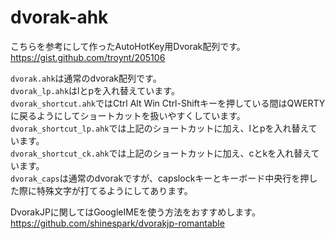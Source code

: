 
# dvorak-ahk

こちらを参考にして作ったAutoHotKey用Dvorak配列です。  
<https://gist.github.com/troynt/205106>

`dvorak.ahk`は通常のdvorak配列です。  
`dvorak_lp.ahk`はlとpを入れ替えています。  
`dvorak_shortcut.ahk`ではCtrl Alt Win Ctrl-Shiftキーを押している間はQWERTYに戻るようにしてショートカットを扱いやすくしています。  
`dvorak_shortcut_lp.ahk`では上記のショートカットに加え、lとpを入れ替えています。  
`dvorak_shortcut_ck.ahk`では上記のショートカットに加え、cとkを入れ替えています。  
`dvorak_caps`は通常のdvorakですが、capslockキーとキーボード中央行を押した際に特殊文字が打てるようにしてあります。  

DvorakJPに関してはGoogleIMEを使う方法をおすすめします。
<https://github.com/shinespark/dvorakjp-romantable>
